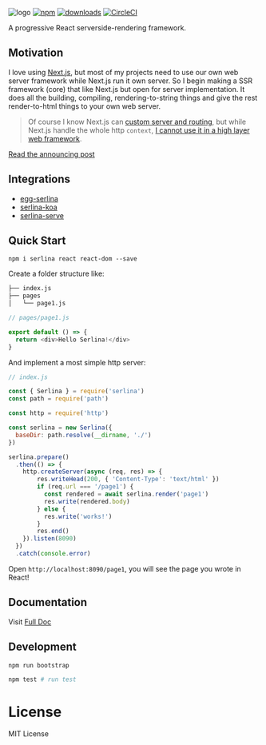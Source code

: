 ![logo](https://cdn.nlark.com/yuque/0/2018/png/84329/1533482375370-fc24dd8f-9cf5-46bd-b8ca-8b7cdf43be83.png)
[![npm](https://badgen.net/npm/v/serlina)](https://npm.im/serlina)
[![downloads](https://badgen.net/npm/dt/serlina)](https://npm.im/serlina)
[![CircleCI](https://circleci.com/gh/djyde/serlina.svg?style=shield)](https://circleci.com/gh/djyde/serlina)

A progressive React serverside-rendering framework.

## Motivation

I love using [Next.js](https://github.com/zeit/next.js/), but most of my projects need to use our own web server framework while Next.js run it own server. So I begin making a SSR framework (core) that like Next.js but open for server implementation. It does all the building, compiling, rendering-to-string things and give the rest render-to-html things to your own web server.

> Of course I know Next.js can [custom server and routing](https://github.com/zeit/next.js#custom-server-and-routing), but while Next.js handle the whole http `context`, [I cannot use it in a high layer web framework](https://github.com/eggjs/egg/issues/328).

[Read the announcing post](https://medium.com/@djyde/serlina-a-progressive-react-serverside-rendering-framework-a4de2d71d984)

## Integrations

- [egg-serlina](https://github.com/serlina-community/egg-serlina)
- [serlina-koa](/packages/serlina-koa/README.md)
- [serlina-serve](/packages/serlina-serve/README.md)

## Quick Start

```
npm i serlina react react-dom --save
```

Create a folder structure like:

```bash
├── index.js
├── pages
│   └── page1.js
```

```js
// pages/page1.js

export default () => {
  return <div>Hello Serlina!</div>
}
```

And implement a most simple http server:

```js
// index.js

const { Serlina } = require('serlina')
const path = require('path')

const http = require('http')

const serlina = new Serlina({
  baseDir: path.resolve(__dirname, './')
})

serlina.prepare()
  .then(() => {
    http.createServer(async (req, res) => {
        res.writeHead(200, { 'Content-Type': 'text/html' })
        if (req.url === '/page1') {
          const rendered = await serlina.render('page1')
          res.write(rendered.body)
        } else {
          res.write('works!')
        }
        res.end()
    }).listen(8090)
  })
  .catch(console.error)
```

Open `http://localhost:8090/page1`, you will see the page you wrote in React!

## Documentation

Visit [Full Doc](https://serlina.js.org)

## Development

```bash
npm run bootstrap

npm test # run test
```

# License

MIT License
